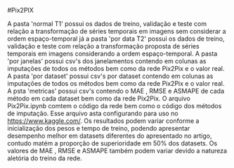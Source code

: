  #Pix2PIX   

A pasta 'normal T1' possui os dados de treino, validação e teste com relação a transformação de séries temporais em imagens sem considerar a ordem espaço-temporal já a pasta 'por data T2'  possui os dados de treino, validação e teste com relação a transformação  proposta de séries temporais em imagens considerando a ordem espaço-temporal.
A pasta 'por janelas' possui csv's dos janelamentos contendo em colunas as imputações de todos os métodos bem como da rede Pix2Pix e o valor real.
A pasta 'por dataset' possui csv's por dataset contendo em colunas as imputações de todos os métodos bem como da rede Pix2Pix e o valor real.
A psta 'metricas' possui csv's contendo o MAE , RMSE e ASMAPE de cada método em cada dataset bem como da rede Pix2Pix.
O arquivo Pix2Pix.ipynb comtem o código da rede bem como o código dos métodos de imputação. Esse arquivo asta configurando para uso no https://www.kaggle.com/. Os resultados podem variar conforme a inicialização dos pesos e tempo de treino, podendo apresentar desempenho melhor em datasets diferentes do apresentado no artigo, contudo matém a proporção de superioridade em 50% dos datasets. Os valores de  MAE , RMSE e ASMAPE também podem variar devido a natureza aletória do treino da rede.
